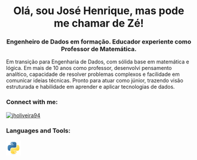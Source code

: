 <h1 align="center">Olá, sou José Henrique, mas pode me chamar de Zé!</h1>
<h3 align="center">Engenheiro de Dados em formação. Educador experiente como Professor de Matemática.</h3>

Em transição para Engenharia de Dados, com sólida base em matemática e lógica. Em mais de 10 anos como professor, desenvolvi pensamento analítico, capacidade de resolver problemas complexos e facilidade em comunicar ideias técnicas. Pronto para atuar como júnior, trazendo visão estruturada e habilidade em aprender e aplicar tecnologias de dados.

<h3 align="left">Connect with me:</h3>
<p align="left">
<a href="https://linkedin.com/in/jholiveira94" target="blank"><img align="center" src="https://raw.githubusercontent.com/rahuldkjain/github-profile-readme-generator/master/src/images/icons/Social/linked-in-alt.svg" alt="jholiveira94" height="30" width="40" /></a>
</p>

<h3 align="left">Languages and Tools:</h3>
<p align="left"> <a href="https://www.python.org" target="_blank" rel="noreferrer"> <img src="https://raw.githubusercontent.com/devicons/devicon/master/icons/python/python-original.svg" alt="python" width="40" height="40"/> </a> </p>


<!--
**JHOliveira94/JHOliveira94** is a ✨ _special_ ✨ repository because its `README.md` (this file) appears on your GitHub profile.

Here are some ideas to get you started:

- 🔭 I’m currently working on ...
- 🌱 I’m currently learning ...
- 👯 I’m looking to collaborate on ...
- 🤔 I’m looking for help with ...
- 💬 Ask me about ...
- 📫 How to reach me: ...
- 😄 Pronouns: ...
- ⚡ Fun fact: ...
-->

